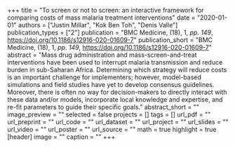 +++
title = "To screen or not to screen: an interactive framework for comparing costs of mass malaria treatment interventions"
date = "2020-01-01"
authors = ["Justin Millar", "Kok Ben Toh", "Denis Valle"]
publication_types = ["2"]
publication = "BMC Medicine, (18), 1, _pp. 149_, https://doi.org/10.1186/s12916-020-01609-7"
publication_short = "BMC Medicine, (18), 1, _pp. 149_, https://doi.org/10.1186/s12916-020-01609-7"
abstract = "Mass drug administration and mass-screen-and-treat interventions have been used to interrupt malaria transmission and reduce burden in sub-Saharan Africa. Determining which strategy will reduce costs is an important challenge for implementers; however, model-based simulations and field studies have yet to develop consensus guidelines. Moreover, there is often no way for decision-makers to directly interact with these data and/or models, incorporate local knowledge and expertise, and re-fit parameters to guide their specific goals."
abstract_short = ""
image_preview = ""
selected = false
projects = []
tags = []
url_pdf = ""
url_preprint = ""
url_code = ""
url_dataset = ""
url_project = ""
url_slides = ""
url_video = ""
url_poster = ""
url_source = ""
math = true
highlight = true
[header]
image = ""
caption = ""
+++
